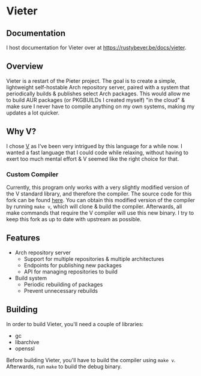 # Vieter

## Documentation

I host documentation for Vieter over at https://rustybever.be/docs/vieter.

## Overview

Vieter is a restart of the Pieter project. The goal is to create a simple,
lightweight self-hostable Arch repository server, paired with a system that
periodically builds & publishes select Arch packages. This would allow me to
build AUR packages (or PKGBUILDs I created myself) "in the cloud" & make sure I
never have to compile anything on my own systems, making my updates a lot
quicker.

## Why V?

I chose [V](https://vlang.io/) as I've been very intrigued by this language for
a while now. I wanted a fast language that I could code while relaxing, without
having to exert too much mental effort & V seemed like the right choice for
that.

### Custom Compiler

Currently, this program only works with a very slightly modified version of the
V standard library, and therefore the compiler. The source code for this fork
can be found [here](https://git.rustybever.be/Chewing_Bever/vieter-v). You can
obtain this modified version of the compiler by running `make v`, which will
clone & build the compiler. Afterwards, all make commands that require the V
compiler will use this new binary. I try to keep this fork as up to date with
upstream as possible.

## Features

* Arch repository server
    * Support for multiple repositories & multiple architectures
    * Endpoints for publishing new packages
    * API for managing repositories to build
* Build system
    * Periodic rebuilding of packages
    * Prevent unnecessary rebuilds

## Building

In order to build Vieter, you'll need a couple of libraries:

* gc
* libarchive
* openssl

Before building Vieter, you'll have to build the compiler using `make v`.
Afterwards, run `make` to build the debug binary.
